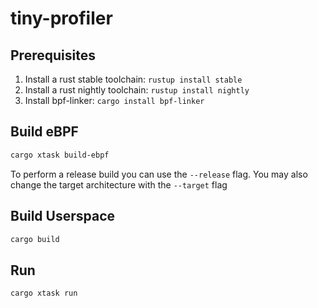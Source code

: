 # tiny-profiler

## Prerequisites

1. Install a rust stable toolchain: `rustup install stable`
1. Install a rust nightly toolchain: `rustup install nightly`
1. Install bpf-linker: `cargo install bpf-linker`

## Build eBPF

```bash
cargo xtask build-ebpf
```

To perform a release build you can use the `--release` flag.
You may also change the target architecture with the `--target` flag

## Build Userspace

```bash
cargo build
```

## Run

```bash
cargo xtask run
```
